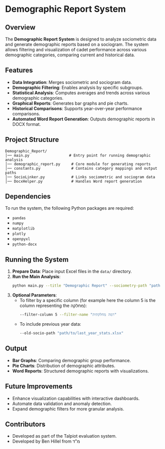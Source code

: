 # Demographic Report System

## Overview
The **Demographic Report System** is designed to analyze sociometric data and generate demographic reports based on a sociogram. The system allows filtering and visualization of cadet performance across various demographic categories, comparing current and historical data.

## Features
- **Data Integration**: Merges sociometric and sociogram data.
- **Demographic Filtering**: Enables analysis by specific subgroups.
- **Statistical Analysis**: Computes averages and trends across various demographic categories.
- **Graphical Reports**: Generates bar graphs and pie charts.
- **Historical Comparisons**: Supports year-over-year performance comparisons.
- **Automated Word Report Generation**: Outputs demographic reports in DOCX format.

## Project Structure
```
Demographic_Report/
│── main.py                  # Entry point for running demographic analysis
│── demographic_report.py     # Core module for generating reports
│── constants.py              # Contains category mappings and output paths
│── SocioLinker.py            # Links sociometric and sociogram data
│── DocxHelper.py             # Handles Word report generation
```

## Dependencies
To run the system, the following Python packages are required:
- `pandas`
- `numpy`
- `matplotlib`
- `plotly`
- `openpyxl`
- `python-docx`


## Running the System
1. **Prepare Data**: Place input Excel files in the `data/` directory.
2. **Run the Main Analysis**:
   ```sh
   python main.py --title "Demographic Report" --sociometry-path "path/to/stats.xlsx" --sociogram-path "path/to/sociogram.xlsx"
   ```
3. **Optional Parameters**:
   - To filter by a specific column (for example here the column 5 is the column representing the מחלקה):
     ```sh
     --filter-column 5 --filter-name "רמה מחלקתית"
     ```
   - To include previous year data:
     ```sh
     --old-socio-path "path/to/last_year_stats.xlsx"
     ```

## Output
- **Bar Graphs**: Comparing demographic group performance.
- **Pie Charts**: Distribution of demographic attributes.
- **Word Reports**: Structured demographic reports with visualizations.

## Future Improvements
- Enhance visualization capabilities with interactive dashboards.
- Automate data validation and anomaly detection.
- Expand demographic filters for more granular analysis.

## Contributors
- Developed as part of the Talpiot evaluation system.
- Developed by Ben Hillel from מ"ד 

